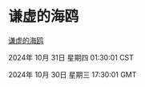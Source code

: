# 谦虚的海鸥
[谦虚的海鸥](http://219.139.197.74:56308/qxdho/course/base/hotlink/index.php)

2024年 10月 31日 星期四 01:30:01 CST

2024年 10月 30日 星期三 17:30:01 GMT
